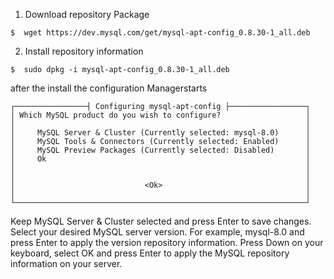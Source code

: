 1. Download repository Package
```console
$  wget https://dev.mysql.com/get/mysql-apt-config_0.8.30-1_all.deb
```

2. Install repository information
```console
$  sudo dpkg -i mysql-apt-config_0.8.30-1_all.deb
```
after the install the configuration Managerstarts

```
┌────────────────┤ Configuring mysql-apt-config ├─────────────────┐
│ Which MySQL product do you wish to configure?                   │
│                                                                 │
│     MySQL Server & Cluster (Currently selected: mysql-8.0)      │
│     MySQL Tools & Connectors (Currently selected: Enabled)      │
│     MySQL Preview Packages (Currently selected: Disabled)       │
│     Ok                                                          │
│                                                                 │
│                                                                 │
│                             <Ok>                                │
│                                                                 │
└─────────────────────────────────────────────────────────────────┘
```

Keep MySQL Server & Cluster selected and press Enter to save changes.
Select your desired MySQL server version. For example, mysql-8.0 and press Enter to apply the version repository information.
Press Down on your keyboard, select OK and press Enter to apply the MySQL repository information on your server.
